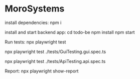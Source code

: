 # MoroSystems

install dependencies:
npm i

install and start backend app:
cd todo-be
npm install
npm start

Run tests:
npx playwright test

npx playwright test ./tests/GuiTesting.gui.spec.ts

npx playwright test ./tests/ApiTesting.api.spec.ts

Report:
npx playwright show-report
